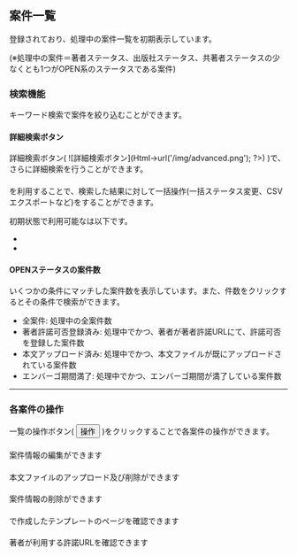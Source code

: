 ## 案件一覧

登録されており、処理中の案件一覧を初期表示しています。

(※処理中の案件＝著者ステータス、出版社ステータス、共著者ステータスの少なくとも1つがOPEN系のステータスである案件)

### 検索機能

キーワード検索で案件を絞り込むことができます。

#### 詳細検索ボタン

詳細検索ボタン( ![詳細検索ボタン](<?php echo $this->Html->url('/img/advanced.png'); ?>) )で、さらに詳細検索を行うことができます。

#### <?php echo __('Bulk Plugins'); ?>

<?php echo __('Bulk Plugins'); ?>を利用することで、検索した結果に対して一括操作(一括ステータス変更、CSVエクスポートなど)をすることができます。

初期状態で利用可能な<?php echo __('Bulk Plugins'); ?>は以下です。

- <?php echo __d('bulk_status_change', 'Bulk Status Change'); ?>
- <?php echo __d('export_default', 'Export Default'); ?>

#### OPENステータスの案件数

いくつかの条件にマッチした案件数を表示しています。また、件数をクリックするとその条件で検索ができます。

- 全案件: 処理中の全案件数
- 著者許諾可否登録済み: 処理中でかつ、著者が著者許諾URLにて、許諾可否を登録した案件数
- 本文アップロード済み: 処理中でかつ、本文ファイルが既にアップロードされている案件数
- エンバーゴ期間満了: 処理中でかつ、エンバーゴ期間が満了している案件数

- - -

### 各案件の操作

一覧の操作ボタン( <button class="btn">操作</button> )をクリックすることで各案件の操作ができます。

#### <?php echo __('Edit'); ?>

案件情報の編集ができます

#### <?php echo __('Upload Files'); ?>

本文ファイルのアップロード及び削除ができます

#### <?php echo __('Delete'); ?>

案件情報の削除ができます

#### <?php echo __('DocumentTemplate'); ?>

<?php echo __('DocumentTemplates'); ?>で作成したテンプレートのページを確認できます

#### <?php echo __('Aurhor Register URL'); ?>

著者が利用する許諾URLを確認できます

